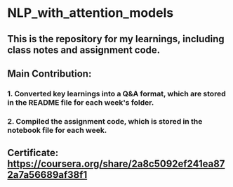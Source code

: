 # NLP_with_attention_models

## This is the repository for my learnings, including class notes and assignment code.


## Main Contribution:
### 1. Converted key learnings into a Q&A format, which are stored in the README file for each week's folder.
### 2. Compiled the assignment code, which is stored in the notebook file for each week.

## Certificate: https://coursera.org/share/2a8c5092ef241ea872a7a56689af38f1

